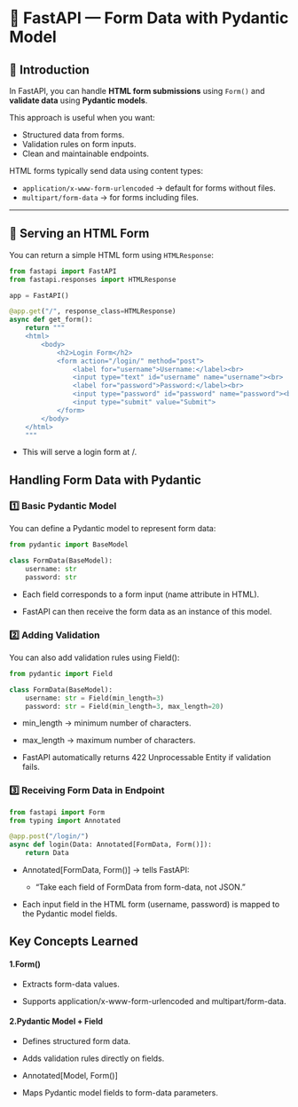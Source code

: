 # 📌 FastAPI — Form Data with Pydantic Model

## 🔹 Introduction
In FastAPI, you can handle **HTML form submissions** using `Form()` and **validate data** using **Pydantic models**.  

This approach is useful when you want:
- Structured data from forms.
- Validation rules on form inputs.
- Clean and maintainable endpoints.

HTML forms typically send data using content types:
- `application/x-www-form-urlencoded` → default for forms without files.  
- `multipart/form-data` → for forms including files.

---

## 🚀 Serving an HTML Form
You can return a simple HTML form using `HTMLResponse`:

```python
from fastapi import FastAPI
from fastapi.responses import HTMLResponse

app = FastAPI()

@app.get("/", response_class=HTMLResponse)
async def get_form():
    return """
    <html>
        <body>
            <h2>Login Form</h2>
            <form action="/login/" method="post">
                <label for="username">Username:</label><br>
                <input type="text" id="username" name="username"><br>
                <label for="password">Password:</label><br>
                <input type="password" id="password" name="password"><br><br>
                <input type="submit" value="Submit">
            </form>
        </body>
    </html>
    """
```
*  This will serve a login form at /.

## Handling Form Data with Pydantic
### 1️⃣ Basic Pydantic Model
You can define a Pydantic model to represent form data:

```python
from pydantic import BaseModel

class FormData(BaseModel):
    username: str
    password: str
```
* Each field corresponds to a form input (name attribute in HTML).

* FastAPI can then receive the form data as an instance of this model.

### 2️⃣ Adding Validation
You can also add validation rules using Field():

```python
from pydantic import Field

class FormData(BaseModel):
    username: str = Field(min_length=3)
    password: str = Field(min_length=3, max_length=20)
```
* min_length → minimum number of characters.

* max_length → maximum number of characters.

* FastAPI automatically returns 422 Unprocessable Entity if validation fails.

### 3️⃣ Receiving Form Data in Endpoint
```python
from fastapi import Form
from typing import Annotated

@app.post("/login/")
async def login(Data: Annotated[FormData, Form()]):
    return Data
```
* Annotated[FormData, Form()] → tells FastAPI:

  * “Take each field of FormData from form-data, not JSON.”

* Each input field in the HTML form (username, password) is mapped to the Pydantic model fields.

## Key Concepts Learned
#### 1.Form()

* Extracts form-data values.

* Supports application/x-www-form-urlencoded and multipart/form-data.

#### 2.Pydantic Model + Field

* Defines structured form data.

* Adds validation rules directly on fields.

* Annotated[Model, Form()]

* Maps Pydantic model fields to form-data parameters.
